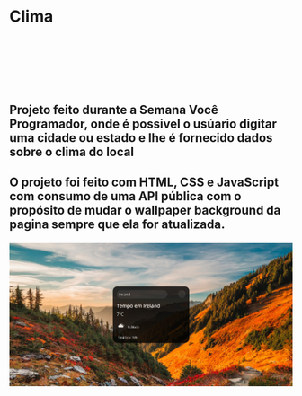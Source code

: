 <h1>Clima<h1>
  <br>
  <br>
<h2>Projeto feito durante a Semana Você Programador, onde é possivel o usúario digitar
  uma cidade ou estado e lhe é fornecido dados sobre o clima do local<h2>
  
  <p>O projeto foi feito com HTML, CSS e JavaScript com consumo de uma API pública com o propósito de mudar o wallpaper
    background da pagina sempre que ela for atualizada.<p>
  
  <img src="https://github.com/akamezerax/clime-project/blob/master/assets/img/PROJETO1.jpg?raw=true"/>
